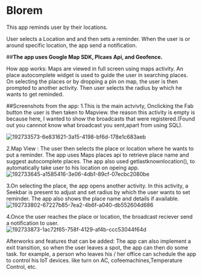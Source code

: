 # Blorem
This app reminds user by their locations.

User selects a Location and and then sets a reminder.
When the user is or around specific location, the app send a notification.

##**The app uses Google Map SDK, Plcaes Api, and Geofence.**

How app works:
Maps are viewed in full screen using maps activity. An place autocomplete widget is used to guide the user in searching places.
On selecting the places or by dropping a pin on map, the user is then prompted to another activity.
Then user selects the radius by which he wants to get reminded.


##Screenshots from the app:
1.This is the main actvivty, Onclicking the Fab button the user is then taken to Mapview.
the reason this activity is empty is because here, I wanted to show the broadcasts that were registered.(Found out you cannnot know what broadcast you sent,apart from using SQL).

![192733573-6e831621-3a15-4198-bf6d-178e1c683aeb](https://user-images.githubusercontent.com/27912546/192734959-cd1fa812-c5d8-46e6-ab24-0cdc80a7ee8e.png)


2.Map View : The user then selects the place or location where he wants to put a reminder.
The app uses Maps places api to retrieve place name and suggest autocomplete places.
The app also used getlastknownlocation(), to automatically take user to his location on opeing app.
![192733645-a1585416-3e06-4db1-89cf-07ecbc2080be](https://user-images.githubusercontent.com/27912546/192735437-25cce83d-48a6-4295-bbfb-6e4fed8ea601.png)


3.On selecting the place, the app opens another activity.
In this activity, a Seekbar is present to adjust and set radius by which the user wants to set reminder.
The app also shows the place name and details if available.
![192733802-67227b85-7ea2-4b6f-a040-db552604d686](https://user-images.githubusercontent.com/27912546/192735908-2c1674a3-e341-44e8-9808-32d6be760119.png)

4.Once the user reaches the place or location, the broadcast reciever send a notification to user.
![192733873-1ac72f65-758f-4129-af4b-ccc53044f64d](https://user-images.githubusercontent.com/27912546/192736192-32bb0173-beb6-47bb-99ff-f8023b6d61b7.png)


Afterworks and features that can be added:
The app can also implement a exit transition, so when the user leaves a spot, the app can then do some task.
for example, a person who leaves his / her office can schedule the app to control his IoT devices. like turn on AC, cofeemachines,Temperature Control, etc.



